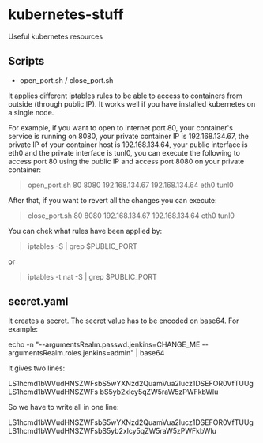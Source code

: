 # kubernetes-stuff
Useful kubernetes resources


## Scripts
* open_port.sh / close_port.sh

It applies different iptables rules to be able to access to containers from outside (through public IP). It works well if you have installed kubernetes on a single node.

For example, if you want to open to internet port 80, your container's service is running on 8080, your private container IP is 192.168.134.67, the private IP of your container host is 192.168.134.64, your public interface is eth0 and the private interface is tunl0, you can execute the following to access port 80 using the public IP and access port 8080 on your private container:

> open_port.sh 80 8080 192.168.134.67 192.168.134.64 eth0 tunl0

After that, if you want to revert all the changes you can execute:

> close_port.sh 80 8080 192.168.134.67 192.168.134.64 eth0 tunl0

You can chek what rules have been applied by:

> iptables -S | grep $PUBLIC_PORT

or 

> iptables -t nat -S | grep $PUBLIC_PORT

## secret.yaml
It creates a secret. The secret value has to be encoded on base64. For example:

echo -n "--argumentsRealm.passwd.jenkins=CHANGE_ME --argumentsRealm.roles.jenkins=admin" | base64

It gives two lines:

LS1hcmd1bWVudHNSZWFsbS5wYXNzd2QuamVua2lucz1DSEFOR0VfTUUgLS1hcmd1bWVudHNSZWFs
bS5yb2xlcy5qZW5raW5zPWFkbWlu

So we have to write all in one line:

LS1hcmd1bWVudHNSZWFsbS5wYXNzd2QuamVua2lucz1DSEFOR0VfTUUgLS1hcmd1bWVudHNSZWFsbS5yb2xlcy5qZW5raW5zPWFkbWlu
